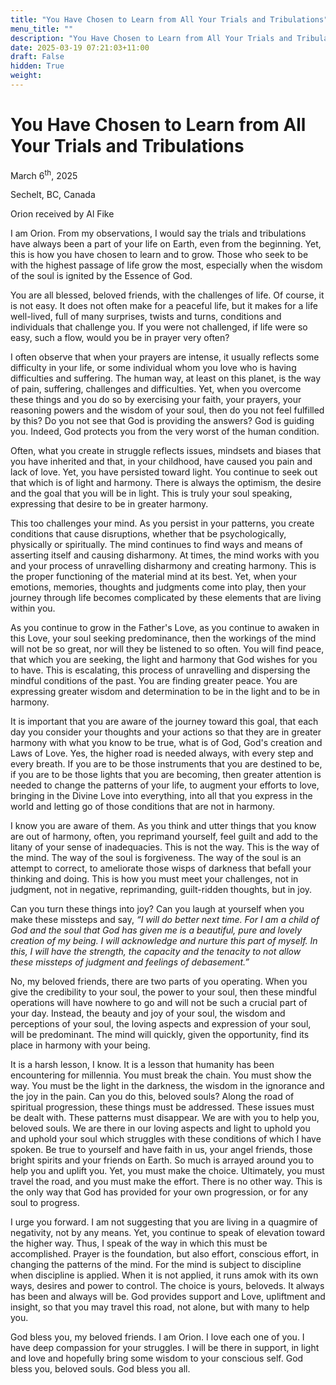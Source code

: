 ```yaml
---
title: "You Have Chosen to Learn from All Your Trials and Tribulations"
menu_title: ""
description: "You Have Chosen to Learn from All Your Trials and Tribulations"
date: 2025-03-19 07:21:03+11:00
draft: False
hidden: True
weight:
---
```

# You Have Chosen to Learn from All Your Trials and Tribulations

March 6<sup>th</sup>, 2025

Sechelt, BC, Canada

Orion received by Al Fike

I am Orion. From my observations, I would say the trials and tribulations have always been a part of your life on Earth, even from the beginning. Yet, this is how you have chosen to learn and to grow. Those who seek to be with the highest passage of life grow the most, especially when the wisdom of the soul is ignited by the Essence of God.

You are all blessed, beloved friends, with the challenges of life. Of course, it is not easy. It does not often make for a peaceful life, but it makes for a life well-lived, full of many surprises, twists and turns, conditions and individuals that challenge you. If you were not challenged, if life were so easy, such a flow, would you be in prayer very often?

I often observe that when your prayers are intense, it usually reflects some difficulty in your life, or some individual whom you love who is having difficulties and suffering. The human way, at least on this planet, is the way of pain, suffering, challenges and difficulties. Yet, when you overcome these things and you do so by exercising your faith, your prayers, your reasoning powers and the wisdom of your soul, then do you not feel fulfilled by this? Do you not see that God is providing the answers? God is guiding you. Indeed, God protects you from the very worst of the human condition.

Often, what you create in struggle reflects issues, mindsets and biases that you have inherited and that, in your childhood, have caused you pain and lack of love. Yet, you have persisted toward light. You continue to seek out that which is of light and harmony. There is always the optimism, the desire and the goal that you will be in light. This is truly your soul speaking, expressing that desire to be in greater harmony.

This too challenges your mind. As you persist in your patterns, you create conditions that cause disruptions, whether that be psychologically, physically or spiritually. The mind continues to find ways and means of asserting itself and causing disharmony. At times, the mind works with you and your process of unravelling disharmony and creating harmony. This is the proper functioning of the material mind at its best. Yet, when your emotions, memories, thoughts and judgments come into play, then your journey through life becomes complicated by these elements that are living within you.

As you continue to grow in the Father's Love, as you continue to awaken in this Love, your soul seeking predominance, then the workings of the mind will not be so great, nor will they be listened to so often. You will find peace, that which you are seeking, the light and harmony that God wishes for you to have. This is escalating, this process of unravelling and dispersing the mindful conditions of the past. You are finding greater peace. You are expressing greater wisdom and determination to be in the light and to be in harmony.

It is important that you are aware of the journey toward this goal, that each day you consider your thoughts and your actions so that they are in greater harmony with what you know to be true, what is of God, God's creation and Laws of Love. Yes, the higher road is needed always, with every step and every breath. If you are to be those instruments that you are destined to be, if you are to be those lights that you are becoming, then greater attention is needed to change the patterns of your life, to augment your efforts to love, bringing in the Divine Love into everything, into all that you express in the world and letting go of those conditions that are not in harmony.

I know you are aware of them. As you think and utter things that you know are out of harmony, often, you reprimand yourself, feel guilt and add to the litany of your sense of inadequacies. This is not the way. This is the way of the mind. The way of the soul is forgiveness. The way of the soul is an attempt to correct, to ameliorate those wisps of darkness that befall your thinking and doing. This is how you must meet your challenges, not in judgment, not in negative, reprimanding, guilt-ridden thoughts, but in joy.

Can you turn these things into joy? Can you laugh at yourself when you make these missteps and say, *“I will do better next time. For I am a child of God and the soul that God has given me is a beautiful, pure and lovely creation of my being. I will acknowledge and nurture this part of myself. In this, I will have the strength, the capacity and the tenacity to not allow these missteps of judgment and feelings of debasement.”*

No, my beloved friends, there are two parts of you operating. When you give the credibility to your soul, the power to your soul, then these mindful operations will have nowhere to go and will not be such a crucial part of your day. Instead, the beauty and joy of your soul, the wisdom and perceptions of your soul, the loving aspects and expression of your soul, will be predominant. The mind will quickly, given the opportunity, find its place in harmony with your being.

It is a harsh lesson, I know. It is a lesson that humanity has been encountering for millennia. You must break the chain. You must show the way. You must be the light in the darkness, the wisdom in the ignorance and the joy in the pain. Can you do this, beloved souls? Along the road of spiritual progression, these things must be addressed. These issues must be dealt with. These patterns must disappear. We are with you to help you, beloved souls. We are there in our loving aspects and light to uphold you and uphold your soul which struggles with these conditions of which I have spoken. Be true to yourself and have faith in us, your angel friends, those bright spirits and your friends on Earth. So much is arrayed around you to help you and uplift you. Yet, you must make the choice. Ultimately, you must travel the road, and you must make the effort. There is no other way. This is the only way that God has provided for your own progression, or for any soul to progress.

I urge you forward. I am not suggesting that you are living in a quagmire of negativity, not by any means. Yet, you continue to speak of elevation toward the higher way. Thus, I speak of the way in which this must be accomplished. Prayer is the foundation, but also effort, conscious effort, in changing the patterns of the mind. For the mind is subject to discipline when discipline is applied. When it is not applied, it runs amok with its own ways, desires and power to control. The choice is yours, beloveds. It always has been and always will be. God provides support and Love, upliftment and insight, so that you may travel this road, not alone, but with many to help you.

God bless you, my beloved friends. I am Orion. I love each one of you. I have deep compassion for your struggles. I will be there in support, in light and love and hopefully bring some wisdom to your conscious self. God bless you, beloved souls. God bless you all.

